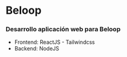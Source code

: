 # Beloop

### Desarrollo aplicación web para Beloop

* Frontend: ReactJS - Tailwindcss
* Backend: NodeJS
 